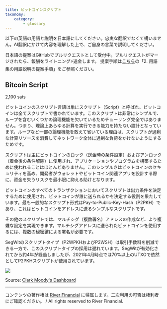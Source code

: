 ```yaml
---
title: ビットコインスクリプト
taxonomy:
    category:
        - glossary
---
```


以下の英語の用語と説明を日本語にしてください。忠実な翻訳でなくて構いません。AI翻訳にかけて内容を理解した上で、ご自身の言葉で説明してください。

日本語の提案はGitHubでプルリクエストとして受付中。プルリクエストがマージされたら、報酬をライトニング⚡️送金します。
提案手順は[こちら](https://github.com/lostinbitcoin/categories/wiki)の「2. 用語集の用語説明の提案手順」をご参照ください。

## Bitcoin Script
2,100 sats

ビットコインのスクリプト言語は単にスクリプト（Script）と呼ばれ、ビットコインは全てスクリプトで書かれています。このスクリプトは非常にシンプルで、ループを含むいくつかの論理機能を欠いているためチューリング完全ではありません。つまり、理論上あらゆる計算を実行できる能力を持たない設計となっています。ループなど一部の論理機能を敢えて省いている理由は、スクリプトが過剰な計算リソースを消費してネットワーク全体に過剰な負荷をかけないようにするためです。

スクリプトは主にビットコインのロック（送金時の条件設定）およびアンロック（着金後の条件解除）に使用され、アプリケーションやプログラムを構築するために使われることはほとんどありません。このシンプルさはビットコインのセキュリティを高め、開発者がウォレットやビットコイン関連アプリを設計する際に、資金を失うリスクを最小限に抑える助けとなります。

ビットコインのすべてのトランザクションにおいてスクリプトは出力条件を決定するために使用され、ビットコインが誰に送られるかを決定する役割を果たしています。最も一般的なスクリプト形式はPay-to-Public-Key-Hash（P2PKH）であり、これはビットコインをアドレスに送るシンプルなスクリプトです。

その他のスクリプトでは、マルチシグ（複数署名）アドレスの作成など、より複雑な設定を実現できます。マルチシグアドレスに送られたビットコインを使用するには、複数の秘密鍵による署名が必要です。

SegWitのスクリプトタイプ（P2WPKHおよびP2WSH）は取引手数料を削減できる一方で、このスクリプトタイプの採用は遅れています。SegWitが有効化されてから約4年が経過しましたが、2021年4月時点では70%以上のUTXOで依然としてP2PKHスクリプトが使用されています。

![](/_images/glossary-ha_1.png)

Source: [Clark Moody's Dashboard](https://bitcoin.clarkmoody.com/dashboard/)

---
コンテンツの著作権は [River Financial](https://river.com/) に帰属します。二次利用の可否は権利者にご確認ください。 / All rights reserved to River Financial.
